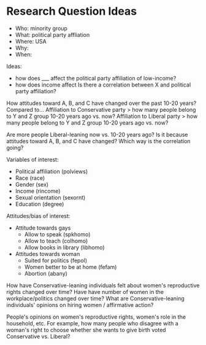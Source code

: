 # Research Question Ideas

- Who: minority group
- What: political party affliation
- Where: USA
- Why: 
- When: 

Ideas:
- how does ___ affect the political party affiliation of low-income?
- how does income affect 
Is there a correlation between X and political party affiliation?

How attitudes toward A, B, and C have changed over the past 10-20 years?
Compared to...
Affiliation to Conservative party > how many people belong to Y and Z group 10-20 years ago vs. now?
Affiliation to Liberal party > how many people belong to Y and Z group 10-20 years ago vs. now?

Are more people Liberal-leaning now vs. 10-20 years ago? Is it because attitudes toward A, B, and C have changed? Which way is the correlation going?

Variables of interest:
- Political affiliation (polviews)
- Race (race)
- Gender (sex)
- Income (rincome)
- Sexual orientation (sexornt)
- Education (degree)

Attitudes/bias of interest:
- Attitude towards gays
  - Allow to speak (spkhomo)
  - Allow to teach (colhomo)
  - Allow books in library (libhomo)
- Attitudes towards woman
  - Suited for politics (fepol)
  - Women better to be at home (fefam)
  - Abortion (abany)

How have Conservative-leaning individuals felt about women's reproductive rights changed over time?
Have have number of women in the workplace/politics changed over time?
What are Conservative-leaning individuals' opinions on hiring women / affirmative action?

People's opinions on women's reproductive rights, women's role in the household, etc.
For example, how many people who disagree with a woman's right to choose whether she wants to give birth voted Conservative vs. Liberal?
